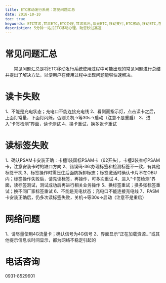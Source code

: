 ```yaml
---
title: ETC移动发行系统：常见问题汇总
date: 2018-10-10
toc: true
keywords: ETC甘肃,甘肃ETC,ETC办理,甘肃紫光,紫光ETC,移动支付,ETC移动,移动ETC,在线充值,ETC办理,卡片办理,OBU办理,OBU激活,ETC手持终端,甘肃ETC办理,甘肃ETC发行,移动发行终端,ETC移动发行系统
description: 5分钟一站式ETC移动办理，助您秒过高速
---
```

# 常见问题汇总
 &emsp;&emsp;常见问题汇总是将ETC移动发行系统使用过程中可能出现的常见问题进行总结并提出了解决方法，以便用户在使用过程中出现问题能够快速解决。
 
# 读卡失败
1、不能是充电状态；充电口不能连接充电线
2、看侧面指示灯，点击读卡之后，上面灯常量，下面灯闪烁，否则关机->等30s->启动（注意不是重启）
3、进入“卡签检测”界面，读卡测试
4、换卡重试，换多张卡重试

# 读标签失败
1、确认PSAM卡安装正确：卡槽1装国标PSAM卡（62开头），卡槽2装省标PSAM卡，注意安装卡时的缺口方向
2、错误码-36:办理标签和检测标签不一致，有其他标签干扰
3、标签操作时需压住后面防拆卸标志；标签激活时确认卡片不在OBU内；标签操作失败后，请先读标签，再操作，可多次重试
4、进入“卡签检测”界面，读标签测试，测试成功后再进行相关业务操作
5、换标签重试；换多张标签重试；换不同厂家标签重试
6、不能是充电状态；充电口不能连接充电线
7、PASM卡安装正确后，仍多次读标签失败，关机->等30s->启动（注意不是重启）

# 网络问题
1、请尽量使用4G流量卡；确认信号为4G信号
2、界面显示“正在加载资源...”或其他提示信息长时间显示，都为网络不稳定引起的

# 电话咨询
0931-8529601
